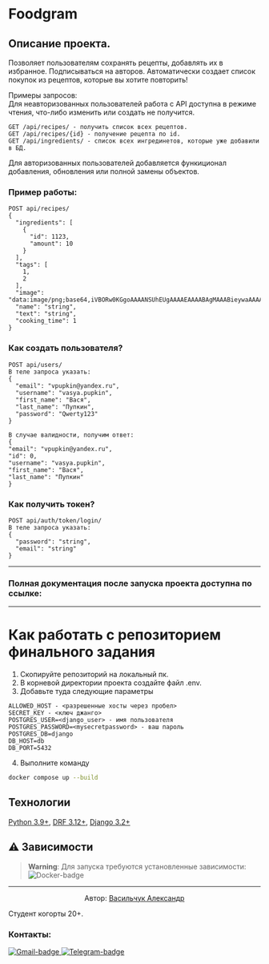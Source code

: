 # Foodgram

## Описание проекта.
Позволяет пользователям сохранять рецепты, добавлять их в избранное. Подписываться на авторов. Автоматически создает список покупок из рецептов, которые вы хотите повторить!

Примеры запросов:  
Для неавторизованных пользователей работа с API доступна в режиме чтения, что-либо изменить или создать не получится.

```
GET /api/recipes/ - получить список всех рецептов.
GET /api/recipes/{id} - получение рецепта по id.
GET /api/ingredients/ - список всех ингрединетов, которые уже добавили в БД.
```

Для авторизованных пользователей добавляется функиционал добавления, обновления или полной замены объектов.

### Пример работы:

```
POST api/recipes/
{
  "ingredients": [
    {
      "id": 1123,
      "amount": 10
    }
  ],
  "tags": [
    1,
    2
  ],
  "image": "data:image/png;base64,iVBORw0KGgoAAAANSUhEUgAAAAEAAAABAgMAAABieywaAAAACVBMVEUAAAD///9fX1/S0ecCAAAACXBIWXMAAA7EAAAOxAGVKw4bAAAACklEQVQImWNoAAAAggCByxOyYQAAAABJRU5ErkJggg==",
  "name": "string",
  "text": "string",
  "cooking_time": 1
}

```

### Как создать пользователя?

```
POST api/users/
В теле запроса указать:
{
  "email": "vpupkin@yandex.ru",
  "username": "vasya.pupkin",
  "first_name": "Вася",
  "last_name": "Пупкин",
  "password": "Qwerty123"
}

В случае валидности, получим ответ:
{
"email": "vpupkin@yandex.ru",
"id": 0,
"username": "vasya.pupkin",
"first_name": "Вася",
"last_name": "Пупкин"
}

```

### Как получить токен?

```
POST api/auth/token/login/
В теле запроса указать:
{
  "password": "string",
  "email": "string"
}
```

---
### Полная документация после запуска проекта доступна по ссылке:

___

# Как работать с репозиторием финального задания
1. Скопируйте репозиторий на локальный пк.
2. В корневой директории проекта создайте файл .env. 
3. Добавьте туда следующие параметры

```
ALLOWED_HOST - <разрешенные хосты через пробел>
SECRET_KEY - <ключ джанго>
POSTGRES_USER=<django_user> - имя пользователя
POSTGRES_PASSWORD=<mysecretpassword> - ваш пароль
POSTGRES_DB=django
DB_HOST=db
DB_PORT=5432
```

4. Выполните команду

```bash
docker compose up --build
```
## Технологии

[Python 3.9+][Python-url], [DRF 3.12+][Django-url], [Django 3.2+][Django-url]

## ⚠ Зависимости

> **Warning**:
> Для запуска требуются установленные зависимости:  
> ![Docker-badge]

---

<p style="text-align: center">
Автор:
<a href=" https://github.com/AlexandrVasilchuk">Васильчук Александр</a>
</p>

Студент когорты 20+.

### Контакты:

<a href="mailto:alexandrvsko@gmail.com">![Gmail-badge] <a/>
<a href="https://t.me/vsko_ico">![Telegram-badge] <a/>

[Gmail-badge]: https://img.shields.io/badge/Gmail-D14836?style=for-the-badge&logo=gmail&logoColor=white
[Telegram-badge]: https://img.shields.io/badge/Telegram-2CA5E0?style=for-the-badge&logo=telegram&logoColor=white
[Python-url]: https://www.python.org/
[Django-url]: https://www.djangoproject.com/download/
[DRF-url]: https://pypi.org/project/djangorestframework/
[Docker-badge]: https://img.shields.io/badge/Docker-CI%2FCD-blue
[Docker-url]: https://www.docker.com/products/docker-desktop/
